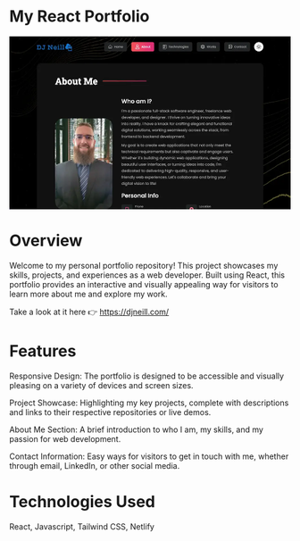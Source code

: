 # My React Portfolio
<img align="center" src="public/images/background/meta.webp" />

# Overview

Welcome to my personal portfolio repository! This project showcases my skills, projects, and experiences as a web developer. Built using React, this portfolio provides an interactive and visually appealing way for visitors to learn more about me and explore my work.

Take a look at it here 👉 https://djneill.com/

# Features

Responsive Design: The portfolio is designed to be accessible and visually pleasing on a variety of devices and screen sizes.

Project Showcase: Highlighting my key projects, complete with descriptions and links to their respective repositories or live demos.

About Me Section: A brief introduction to who I am, my skills, and my passion for web development.

Contact Information: Easy ways for visitors to get in touch with me, whether through email, LinkedIn, or other social media.

# Technologies Used

React, Javascript, Tailwind CSS, Netlify
